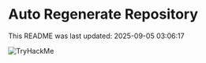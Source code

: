 # Auto Regenerate Repository

This README was last updated: 2025-09-05 03:06:17

 ![TryHackMe](https://tryhackme.com/badge/533634)